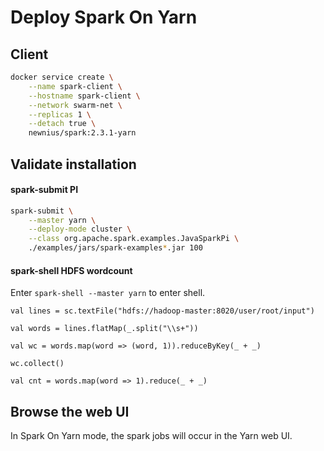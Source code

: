 # Deploy Spark On Yarn

## Client

```bash
docker service create \
	--name spark-client \
	--hostname spark-client \
	--network swarm-net \
	--replicas 1 \
	--detach true \
	newnius/spark:2.3.1-yarn
```

## Validate installation

#### spark-submit PI

```bash
spark-submit \
	--master yarn \
	--deploy-mode cluster \
	--class org.apache.spark.examples.JavaSparkPi \
	./examples/jars/spark-examples*.jar 100
```

#### spark-shell HDFS wordcount

Enter `spark-shell --master yarn` to enter shell.

```shell
val lines = sc.textFile("hdfs://hadoop-master:8020/user/root/input")

val words = lines.flatMap(_.split("\\s+"))

val wc = words.map(word => (word, 1)).reduceByKey(_ + _)

wc.collect()

val cnt = words.map(word => 1).reduce(_ + _)
```

## Browse the web UI

In Spark On Yarn mode, the spark jobs will occur in the Yarn web UI.
